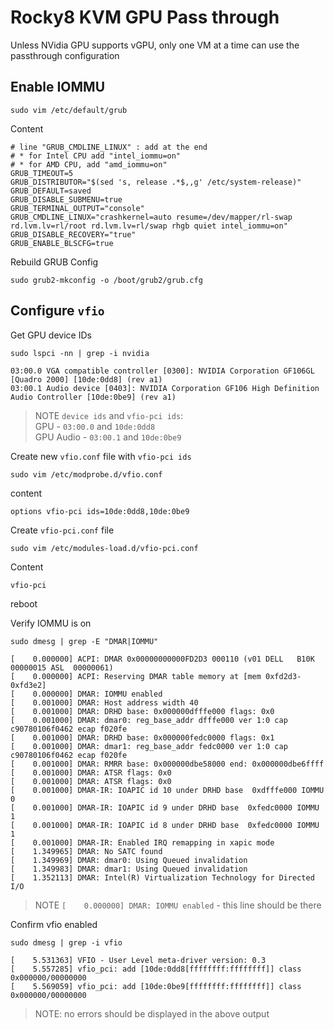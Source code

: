 # Rocky8 KVM GPU Pass through

Unless NVidia GPU supports vGPU, only one VM at a time can use the passthrough configuration
## Enable IOMMU
```Shell
sudo vim /etc/default/grub
```
Content
```Shell
# line "GRUB_CMDLINE_LINUX" : add at the end
# * for Intel CPU add "intel_iommu=on"
# * for AMD CPU, add "amd_iommu=on"
GRUB_TIMEOUT=5
GRUB_DISTRIBUTOR="$(sed 's, release .*$,,g' /etc/system-release)"
GRUB_DEFAULT=saved
GRUB_DISABLE_SUBMENU=true
GRUB_TERMINAL_OUTPUT="console"
GRUB_CMDLINE_LINUX="crashkernel=auto resume=/dev/mapper/rl-swap rd.lvm.lv=rl/root rd.lvm.lv=rl/swap rhgb quiet intel_iommu=on"
GRUB_DISABLE_RECOVERY="true"
GRUB_ENABLE_BLSCFG=true
```
Rebuild GRUB Config
```Shell
sudo grub2-mkconfig -o /boot/grub2/grub.cfg
```
## Configure `vfio`
Get GPU device IDs
```Shell
sudo lspci -nn | grep -i nvidia
```
```Shell
03:00.0 VGA compatible controller [0300]: NVIDIA Corporation GF106GL [Quadro 2000] [10de:0dd8] (rev a1)
03:00.1 Audio device [0403]: NVIDIA Corporation GF106 High Definition Audio Controller [10de:0be9] (rev a1)
```
> NOTE `device ids` and `vfio-pci ids`:\
> GPU - `03:00.0` and `10de:0dd8`\
> GPU Audio - `03:00.1` and `10de:0be9`

Create new `vfio.conf` file with `vfio-pci ids`
```Shell
sudo vim /etc/modprobe.d/vfio.conf
```
content
```Shell
options vfio-pci ids=10de:0dd8,10de:0be9
```
Create `vfio-pci.conf` file
```Shell
sudo vim /etc/modules-load.d/vfio-pci.conf
```
Content 
```Shell
vfio-pci
```
reboot

Verify IOMMU is on
```Shell
sudo dmesg | grep -E "DMAR|IOMMU"
```
```Shell
[    0.000000] ACPI: DMAR 0x00000000000FD2D3 000110 (v01 DELL   B10K     00000015 ASL  00000061)
[    0.000000] ACPI: Reserving DMAR table memory at [mem 0xfd2d3-0xfd3e2]
[    0.000000] DMAR: IOMMU enabled
[    0.001000] DMAR: Host address width 40
[    0.001000] DMAR: DRHD base: 0x000000dfffe000 flags: 0x0
[    0.001000] DMAR: dmar0: reg_base_addr dfffe000 ver 1:0 cap c90780106f0462 ecap f020fe
[    0.001000] DMAR: DRHD base: 0x000000fedc0000 flags: 0x1
[    0.001000] DMAR: dmar1: reg_base_addr fedc0000 ver 1:0 cap c90780106f0462 ecap f020fe
[    0.001000] DMAR: RMRR base: 0x000000dbe58000 end: 0x000000dbe6ffff
[    0.001000] DMAR: ATSR flags: 0x0
[    0.001000] DMAR: ATSR flags: 0x0
[    0.001000] DMAR-IR: IOAPIC id 10 under DRHD base  0xdfffe000 IOMMU 0
[    0.001000] DMAR-IR: IOAPIC id 9 under DRHD base  0xfedc0000 IOMMU 1
[    0.001000] DMAR-IR: IOAPIC id 8 under DRHD base  0xfedc0000 IOMMU 1
[    0.001000] DMAR-IR: Enabled IRQ remapping in xapic mode
[    1.349965] DMAR: No SATC found
[    1.349969] DMAR: dmar0: Using Queued invalidation
[    1.349983] DMAR: dmar1: Using Queued invalidation
[    1.352113] DMAR: Intel(R) Virtualization Technology for Directed I/O
```
>NOTE `[    0.000000] DMAR: IOMMU enabled` - this line should be there

Confirm vfio enabled
```Shell
sudo dmesg | grep -i vfio
```
```Shell
[    5.531363] VFIO - User Level meta-driver version: 0.3
[    5.557285] vfio_pci: add [10de:0dd8[ffffffff:ffffffff]] class 0x000000/00000000
[    5.569059] vfio_pci: add [10de:0be9[ffffffff:ffffffff]] class 0x000000/00000000
```
>NOTE: no errors should be displayed in the above output